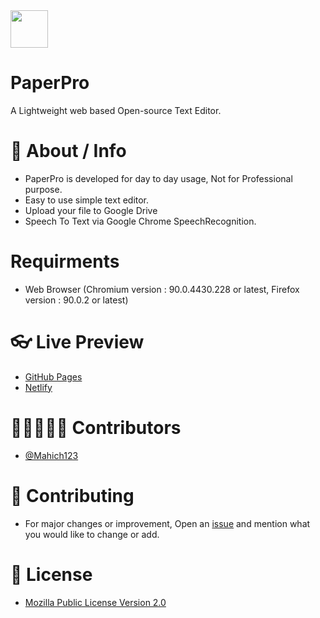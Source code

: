 <img src="https://cdn-icons-png.flaticon.com/512/2541/2541988.png" width=60px align="center">

#  PaperPro
A Lightweight web based Open-source Text Editor.

# 📜 About / Info
- PaperPro is developed for day to day usage, Not for Professional purpose.
- Easy to use simple text editor.
- Upload your file to Google Drive
- Speech To Text via Google Chrome SpeechRecognition.

# Requirments
- Web Browser (Chromium version : 90.0.4430.228 or latest, Firefox version : 90.0.2 or latest)

# 👓 Live Preview
- [GitHub Pages](https://sijey-praveen.github.io/PaperPro/)
- [Netlify](https://paperpro.netlify.app/)

# 👨🏼‍🤝‍👨🏼 Contributors
- [@Mahich123](https://github.com/Mahich123/)

# 🤝 Contributing
- For major changes or improvement, Open an [issue](https://github.com/sijey-praveen/PaperPro/issues) and mention what you would like to change or add.

# 🧾 License
- [Mozilla Public License Version 2.0](https://www.mozilla.org/en-US/MPL/2.0/)

